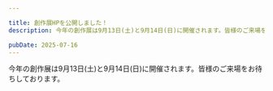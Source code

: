 ```yaml
---

title: 創作展HPを公開しました！
description: 今年の創作展は9月13日(土)と9月14日(日)に開催されます。皆様のご来場をお待ちしております。

pubDate: 2025-07-16
---
```



今年の創作展は9月13日(土)と9月14日(日)に開催されます。皆様のご来場をお待ちしております。